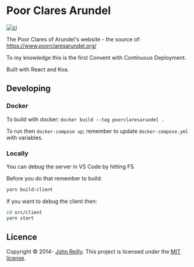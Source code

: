 ﻿# Poor Clares Arundel 

[![ci](https://github.com/johnnyreilly/poor-clares-arundel-koa/actions/workflows/deploy.yml/badge.svg)](https://github.com/johnnyreilly/poor-clares-arundel-koa/actions/workflows/deploy.yml)

The Poor Clares of Arundel's website - the source of: https://www.poorclaresarundel.org/

To my knowledge this is the first Convent with Continuous Deployment.

Built with React and Koa.

## Developing

### Docker

To build with docker: `docker build --tag poorclaresarundel .`

To run then `docker-compose up`; remember to update `docker-compose.yml` with variables.

### Locally

You can debug the server in VS Code by hitting F5.

Before you do that remember to build:

```bash
yarn build:client
```

If you want to debug the client then:

```bash
cd src/client
yarn start
```

## Licence

Copyright © 2014- [John Reilly](twitter.com/johnny_reilly). This project is licensed under the [MIT license](http://opensource.org/licenses/mit-license.php).
